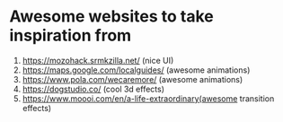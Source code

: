 # Awesome websites to take inspiration from

1. https://mozohack.srmkzilla.net/ (nice UI)
2. https://maps.google.com/localguides/ (awesome animations)
3. https://www.pola.com/wecaremore/ (awesome animations)
4. https://dogstudio.co/ (cool 3d effects)
5. https://www.moooi.com/en/a-life-extraordinary(awesome transition effects)
